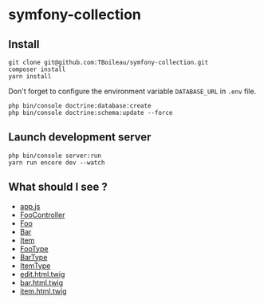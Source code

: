 # symfony-collection

## Install

```
git clone git@github.com:TBoileau/symfony-collection.git
composer install
yarn install
```
Don't forget to configure the environment variable `DATABASE_URL` in `.env` file.
```
php bin/console doctrine:database:create
php bin/console doctrine:schema:update --force
```

## Launch development server
```
php bin/console server:run
yarn run encore dev --watch
```

## What should I see ?
* [app.js](assets/js/app.js)
* [FooController](src/Controller/FooController.php)
* [Foo](src/Entity/Foo.php)
* [Bar](src/Entity/Bar.php)
* [Item](src/Entity/Item.php)
* [FooType](src/Form/FooType.php)
* [BarType](src/Form/BarType.php)
* [ItemType](src/Form/ItemType.php)
* [edit.html.twig](templates/foo/edit.html.twig)
* [bar.html.twig](templates/foo/bar.html.twig)
* [item.html.twig](templates/foo/item.html.twig)
